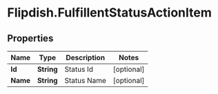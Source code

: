 # Flipdish.FulfillentStatusActionItem

## Properties

Name | Type | Description | Notes
------------ | ------------- | ------------- | -------------
**Id** | **String** | Status Id | [optional] 
**Name** | **String** | Status Name | [optional] 



